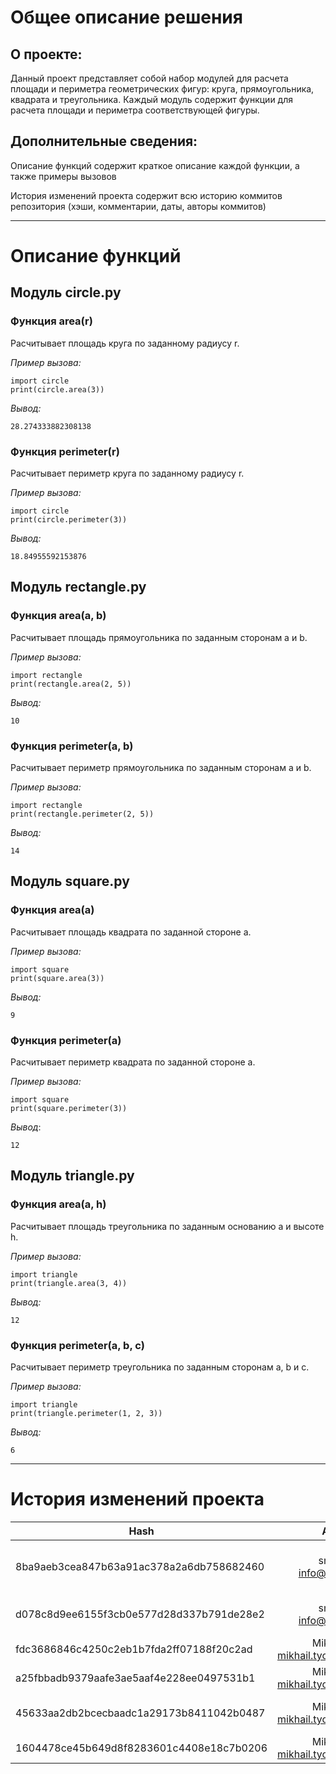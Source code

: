 # Общее описание решения

## О проекте:

Данный проект представляет собой набор модулей для расчета площади и периметра геометрических фигур: круга, прямоугольника, квадрата и треугольника. Каждый модуль содержит функции для расчета площади и периметра соответствующей фигуры.  

## Дополнительные сведения:

Описание функций содержит краткое описание каждой функции, а также примеры вызовов  


История изменений проекта содержит всю историю коммитов репозитория (хэши, комментарии, даты, авторы коммитов)  

---

# Описание функций  

## Модуль circle.py  
### **Функция area(r)**  

Расчитывает площадь круга по заданному радиусу r.  

_Пример вызова:_  
```
import circle
print(circle.area(3))  
```  
_Вывод:_  
```
28.274333882308138  
```
### **Функция perimeter(r)**  

Расчитывает периметр круга по заданному радиусу r.  

_Пример вызова:_  
```
import circle
print(circle.perimeter(3))  
```  
_Вывод:_  
```
18.84955592153876  
```
    
## Модуль rectangle.py  
### **Функция area(a, b)**  

Расчитывает площадь прямоугольника по заданным сторонам a и b.  

_Пример вызова:_  
```
import rectangle
print(rectangle.area(2, 5))  
```  
_Вывод:_  
```
10  
```
### **Функция perimeter(a, b)**  

Расчитывает периметр прямоугольника по заданным сторонам a и b.  

_Пример вызова:_  
```
import rectangle
print(rectangle.perimeter(2, 5))  
```  
_Вывод:_  
```
14  
```
## Модуль square.py  
### **Функция area(a)**  

Расчитывает площадь квадрата по заданной стороне a.  

_Пример вызова:_  
```
import square
print(square.area(3))  
```  
_Вывод:_  
```
9  
```
### **Функция perimeter(a)**  

Расчитывает периметр квадрата по заданной стороне a.  

_Пример вызова:_  
```
import square
print(square.perimeter(3))  
```  
_Вывод_:  
```
12  
```
## Модуль triangle.py  
### **Функция area(a, h)**  

Расчитывает площадь треугольника по заданным основанию a и высоте h.  

_Пример вызова:_  
```
import triangle
print(triangle.area(3, 4))  
```  
_Вывод:_  
```
12  
```
### **Функция perimeter(a, b, c)**  

Расчитывает периметр треугольника по заданным сторонам a, b и c.  

_Пример вызова:_  
```
import triangle
print(triangle.perimeter(1, 2, 3))  
```  
_Вывод:_   
```
6  
```

---

# История изменений проекта 

| **Hash**                                | **Author**                        | **Comments**                  |
| ----------------------------------------|:-------------------------------------:| -----------------------------:|
| 8ba9aeb3cea847b63a91ac378a2a6db758682460| smartiqa <info@smartiqa.ru>           | L-03: Circle and square added |
| d078c8d9ee6155f3cb0e577d28d337b791de28e2| smartiqa <info@smartiqa.ru>           | L-03: Docs added              |
| fdc3686846c4250c2eb1b7fda2ff07188f20c2ad| Mikhail Tyo <mikhail.tyolab@gmail.com>| Rectangle added               |
| a25fbbadb9379aafe3ae5aaf4e228ee0497531b1| Mikhail Tyo <mikhail.tyolab@gmail.com>| Rectangle bugfix              |
| 45633aa2db2bcecbaadc1a29173b8411042b0487| Mikhail Tyo <mikhail.tyolab@gmail.com>| docs: add comments to function|
| 1604478ce45b649d8f8283601c4408e18c7b0206| Mikhail Tyo <mikhail.tyolab@gmail.com>| test: add tests               |

